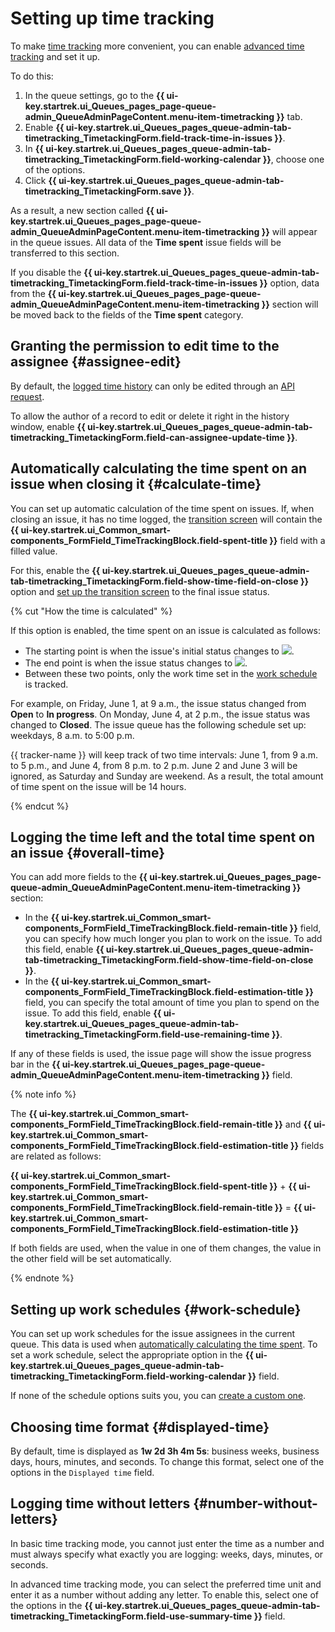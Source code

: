 # Setting up time tracking

To make [time tracking](../user/time-spent.md) more convenient, you can enable [advanced time tracking](../user/time-spent.md#extended-spent-time) and set it up.

To do this:

1. In the queue settings, go to the **{{ ui-key.startrek.ui_Queues_pages_page-queue-admin_QueueAdminPageContent.menu-item-timetracking }}** tab.
1. Enable **{{ ui-key.startrek.ui_Queues_pages_queue-admin-tab-timetracking_TimetackingForm.field-track-time-in-issues }}**.
1. In **{{ ui-key.startrek.ui_Queues_pages_queue-admin-tab-timetracking_TimetackingForm.field-working-calendar }}**, choose one of the options.
1. Click **{{ ui-key.startrek.ui_Queues_pages_queue-admin-tab-timetracking_TimetackingForm.save }}**.

As a result, a new section called **{{ ui-key.startrek.ui_Queues_pages_page-queue-admin_QueueAdminPageContent.menu-item-timetracking }}** will appear in the queue issues. All data of the **Time spent** issue fields will be transferred to this section.

If you disable the **{{ ui-key.startrek.ui_Queues_pages_queue-admin-tab-timetracking_TimetackingForm.field-track-time-in-issues }}** option, data from the **{{ ui-key.startrek.ui_Queues_pages_page-queue-admin_QueueAdminPageContent.menu-item-timetracking }}** section will be moved back to the fields of the **Time spent** category.

## Granting the permission to edit time to the assignee {#assignee-edit}

By default, the [logged time history](../user/time-spent.md#records-history) can only be edited through an [API request](../concepts/issues/patch-worklog.md).

To allow the author of a record to edit or delete it right in the history window, enable **{{ ui-key.startrek.ui_Queues_pages_queue-admin-tab-timetracking_TimetackingForm.field-can-assignee-update-time }}**.

## Automatically calculating the time spent on an issue when closing it {#calculate-time}

You can set up automatic calculation of the time spent on issues. If, when closing an issue, it has no time logged, the [transition screen](workflow-action-edit.md) will contain the **{{ ui-key.startrek.ui_Common_smart-components_FormField_TimeTrackingBlock.field-spent-title }}** field with a filled value.

For this, enable the **{{ ui-key.startrek.ui_Queues_pages_queue-admin-tab-timetracking_TimetackingForm.field-show-time-field-on-close }}** option and [set up the transition screen](workflow-action-edit.md) to the final issue status.

{% cut "How the time is calculated" %}

If this option is enabled, the time spent on an issue is calculated as follows:

* The starting point is when the issue's initial status changes to ![](../../_assets/tracker/changelogs/status-2-in-progress.svg).
* The end point is when the issue status changes to ![](../../_assets/tracker/changelogs/status-4-solved.svg).
* Between these two points, only the work time set in the [work schedule](#work-schedule) is tracked.

For example, on Friday, June 1, at 9 a.m., the issue status changed from **Open** to **In progress**. On Monday, June 4, at 2 p.m., the issue status was changed to **Closed**. The issue queue has the following schedule set up: weekdays, 8 a.m. to 5:00 p.m.

{{ tracker-name }} will keep track of two time intervals: June 1, from 9 a.m. to 5 p.m., and June 4, from 8 p.m. to 2 p.m. June 2 and June 3 will be ignored, as Saturday and Sunday are weekend. As a result, the total amount of time spent on the issue will be 14 hours.

{% endcut %}

## Logging the time left and the total time spent on an issue {#overall-time}

You can add more fields to the **{{ ui-key.startrek.ui_Queues_pages_page-queue-admin_QueueAdminPageContent.menu-item-timetracking }}** section:

* In the **{{ ui-key.startrek.ui_Common_smart-components_FormField_TimeTrackingBlock.field-remain-title }}** field, you can specify how much longer you plan to work on the issue. To add this field, enable **{{ ui-key.startrek.ui_Queues_pages_queue-admin-tab-timetracking_TimetackingForm.field-show-time-field-on-close }}**.
* In the **{{ ui-key.startrek.ui_Common_smart-components_FormField_TimeTrackingBlock.field-estimation-title }}** field, you can specify the total amount of time you plan to spend on the issue. To add this field, enable **{{ ui-key.startrek.ui_Queues_pages_queue-admin-tab-timetracking_TimetackingForm.field-use-remaining-time }}**.

If any of these fields is used, the issue page will show the issue progress bar in the **{{ ui-key.startrek.ui_Queues_pages_page-queue-admin_QueueAdminPageContent.menu-item-timetracking }}** field.

{% note info %}

The **{{ ui-key.startrek.ui_Common_smart-components_FormField_TimeTrackingBlock.field-remain-title }}** and **{{ ui-key.startrek.ui_Common_smart-components_FormField_TimeTrackingBlock.field-estimation-title }}** fields are related as follows:

**{{ ui-key.startrek.ui_Common_smart-components_FormField_TimeTrackingBlock.field-spent-title }}** + **{{ ui-key.startrek.ui_Common_smart-components_FormField_TimeTrackingBlock.field-remain-title }}** = **{{ ui-key.startrek.ui_Common_smart-components_FormField_TimeTrackingBlock.field-estimation-title }}**

If both fields are used, when the value in one of them changes, the value in the other field will be set automatically.

{% endnote %}

## Setting up work schedules {#work-schedule}
You can set up work schedules for the issue assignees in the current queue. This data is used when [automatically calculating the time spent](#calculate-time). To set a work schedule, select the appropriate option in the **{{ ui-key.startrek.ui_Queues_pages_queue-admin-tab-timetracking_TimetackingForm.field-working-calendar }}** field.

If none of the schedule options suits you, you can [create a custom one](schedule.md).

## Choosing time format {#displayed-time}

By default, time is displayed as **1w 2d 3h 4m 5s**: business weeks, business days, hours, minutes, and seconds. To change this format, select one of the options in the `Displayed time` field.

## Logging time without letters {#number-without-letters}

In basic time tracking mode, you cannot just enter the time as a number and must always specify what exactly you are logging: weeks, days, minutes, or seconds.

In advanced time tracking mode, you can select the preferred time unit and enter it as a number without adding any letter. To enable this, select one of the options in the **{{ ui-key.startrek.ui_Queues_pages_queue-admin-tab-timetracking_TimetackingForm.field-use-summary-time }}** field.